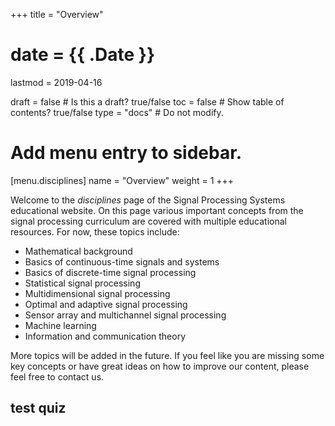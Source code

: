 +++
title = "Overview"

# date = {{ .Date }}
lastmod = 2019-04-16

draft = false  # Is this a draft? true/false
toc = false  # Show table of contents? true/false
type = "docs"  # Do not modify.

# Add menu entry to sidebar.
[menu.disciplines]
  name = "Overview"
  weight = 1
+++

Welcome to the *disciplines* page of the Signal Processing Systems educational website. On this page various important concepts from the signal processing curriculum are covered with multiple educational resources. For now, these topics include:

* Mathematical background
* Basics of continuous-time signals and systems
* Basics of discrete-time signal processing
* Statistical signal processing
* Multidimensional signal processing
* Optimal and adaptive signal processing
* Sensor array and multichannel signal processing
* Machine learning
* Information and communication theory

More topics will be added in the future. If you feel like you are missing some key concepts or have great ideas on how to improve our content, please feel free to contact us.


## test quiz
<div id="quizContainer" file="..//files/11.Quiz/test_quiz.js" class="quiz-container"></div>
